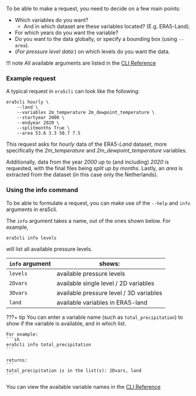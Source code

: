 To be able to make a request, you need to decide on a few main points:

- Which variables do you want?
    - And in which dataset are these variables located? (E.g. ERA5-Land).
- For which years do you want the variable?
- Do you want to the data globally, or specify a bounding box (using `--area`).
- (*For pressure level data:*) on which levels do you want the data.

!!! note
    All available arguments are listed in the [CLI Reference](reference/arguments.md)


### Example request

A typical request in `era5cli` can look like the following:

```
era5cli hourly \
    --land \
    --variables 2m_temperature 2m_dewpoint_temperature \
    --startyear 2000 \
    --endyear 2020 \
    --splitmonths True \
    --area 53.6 3.3 50.7 7.5
```

This request asks for *hourly* data of the ERA5-*Land* dataset, more specifically the *2m_temperature* and *2m_dewpoint_temperature* variables.

Additionally, data from the year *2000* up to (and including) *2020* is requested, with the final files being *split up by months*.
Lastly, an *area* is extracted from the dataset (in this case only the Netherlands).

### Using the info command

To be able to formulate a request, you can make use of the `--help` and `info`
arguments in era5cli.

The `info` argument takes a name, out of the ones shown below. For example,

```
era5cli info levels
```
will list all available pressure levels.

| `info` argument | shows: |
|-----------------|-------|
| `levels` | available pressure levels |
| `2Dvars` | available single level / 2D variables |
| `3Dvars` | available pressure level / 3D variables |
| `land` | available variables in ERA5-land |

???+ tip
    You can enter a variable name (such as `total_precipitation`) to show if the variable is available, and in which list.

    For example:
    ```sh
    era5cli info total_precipitation
    ```

    returns:
    ```
    total_precipitation is in the list(s): 2Dvars, land
    ```

You can view the available variable names in the [CLI Reference](reference/variables.md)
